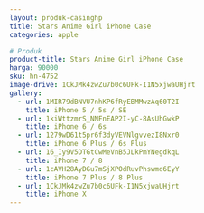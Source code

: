 ```yaml
---
layout: produk-casinghp
title: Stars Anime Girl iPhone Case
categories: apple

# Produk
product-title: Stars Anime Girl iPhone Case
harga: 90000
sku: hn-4752
image-drive: 1CkJMk4zwZu7b0c6UFk-I1N5xjwaUHjrt
gallery:
  - url: 1MIR79dBNVU7nhKP6fRyEBMMwzAq60T2I
    title: iPhone 5 / 5s / SE
  - url: 1kiWttzmrS_NNFnEAP2I-yC-8AsUhGwkP
    title: iPhone 6 / 6s
  - url: 1279wD61t5pr6f3dyVEVNlgvvezI8Nxr0
    title: iPhone 6 Plus / 6s Plus
  - url: 16_Iy9V5DTGtCwMeVnB5JLkPmYNegdkqL
    title: iPhone 7 / 8
  - url: 1cAVH28AyDGu7mSjXPOdRuvPhswmd6EyY
    title: iPhone 7 Plus / 8 Plus
  - url: 1CkJMk4zwZu7b0c6UFk-I1N5xjwaUHjrt
    title: iPhone X
---
```

